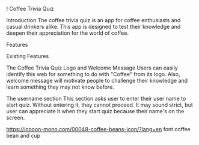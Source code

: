 ! Coffee Trivia Quiz

Introduction
The coffee trivia quiz is an app for coffee enthusiasts and casual drinkers alike. This app is designed to test their knowledge and deepen their appreciation for the world of coffee.



Features 


Existing Features

The Coffee Trivia Quiz Logo and Welcome Message
Users can easily identify this web for something to do with "Coffee" from its logo. Also, welcome message will motivate people to challenge their knowledge and learn something they may not know before. 

The username section 
This section asks user to enter their user name to start quiz. Without entering it, they cannot proceed. 
It may sound strict, but user can appreciate it when they start quiz because their name's on the screen.

https://icooon-mono.com/00048-coffee-beans-icon/?lang=en
font coffee bean and cup


